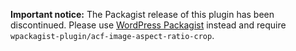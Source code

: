 **Important notice:** The Packagist release of this plugin has been discontinued. Please use [WordPress Packagist](https://wpackagist.org/) instead and require `wpackagist-plugin/acf-image-aspect-ratio-crop`.
